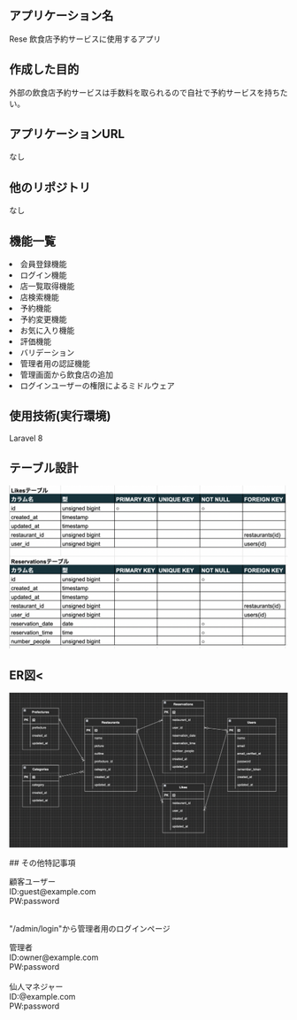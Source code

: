 ## アプリケーション名
<p>Rese 飲食店予約サービスに使用するアプリ</p>

## 作成した目的
<p>外部の飲食店予約サービスは手数料を取られるので自社で予約サービスを持ちたい。</p>

## アプリケーションURL
<p>なし</p>

## 他のリポジトリ
<p>なし</p>

## 機能一覧
<p>
<li>会員登録機能</li>
<li>ログイン機能</li>
<li>店一覧取得機能</li>
<li>店検索機能</li>
<li>予約機能</li>
<li>予約変更機能</li>
<li>お気に入り機能</li>
<li>評価機能</li>
<li>バリデーション</li>
<li>管理者用の認証機能</li>
<li>管理画面から飲食店の追加</li>
<li>ログインユーザーの権限によるミドルウェア</li>
</p>

## 使用技術(実行環境)
<p>Laravel 8</p>
<p></p>

## テーブル設計
<p><img src="public/picture/table_figure2.png"></p>

## ER図<
<p><img src="public/picture/ERdrawing.png"></p>

<p>## その他特記事項</p>
<span>顧客ユーザー</span><br>
<span>ID:guest@example.com</span><br>
<span>PW:password</span>
<br><br>
<p>"/admin/login"から管理者用のログインページ</P>
<span>管理者</span><br>
<span>ID:owner@example.com</span><br>
<span>PW:password</span>
<br><br>
<span>仙人マネジャー</span><br>
<span>ID:@example.com</span><br>
<span>PW:password</span>

